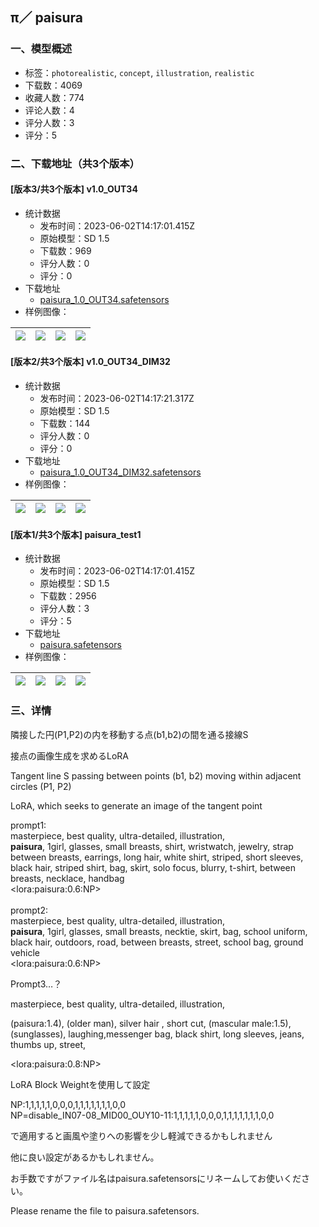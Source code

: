 ## π／ paisura
### 一、模型概述

- 标签：`photorealistic`, `concept`, `illustration`, `realistic`
- 下载数：4069
- 收藏人数：774
- 评论人数：4
- 评分人数：3
- 评分：5

### 二、下载地址（共3个版本）

#### [版本3/共3个版本] v1.0_OUT34

- 统计数据
  - 发布时间：2023-06-02T14:17:01.415Z
  - 原始模型：SD 1.5
  - 下载数：969
  - 评分人数：0
  - 评分：0
- 下载地址
  - [paisura_1.0_OUT34.safetensors](https://civitai.com/api/download/models/87696)
- 样例图像：

| <img src="https://image.civitai.com/xG1nkqKTMzGDvpLrqFT7WA/29a38304-a02c-4765-99ab-24a0617f2c42/width=450/1005663.jpeg" /> | <img src="https://image.civitai.com/xG1nkqKTMzGDvpLrqFT7WA/fec704d3-e975-4752-b1a8-ae4424f8980e/width=450/1005596.jpeg" /> | <img src="https://image.civitai.com/xG1nkqKTMzGDvpLrqFT7WA/8e13b94f-ecb4-472b-95d9-3bff1d2f7283/width=450/1005630.jpeg" /> | <img src="https://image.civitai.com/xG1nkqKTMzGDvpLrqFT7WA/d7099d9f-44da-4f34-8ab9-8a534385c6d1/width=450/1005660.jpeg" /> |
| ---- | ---- | ---- | ---- |

#### [版本2/共3个版本] v1.0_OUT34_DIM32

- 统计数据
  - 发布时间：2023-06-02T14:17:21.317Z
  - 原始模型：SD 1.5
  - 下载数：144
  - 评分人数：0
  - 评分：0
- 下载地址
  - [paisura_1.0_OUT34_DIM32.safetensors](https://civitai.com/api/download/models/87679)
- 样例图像：

| <img src="https://image.civitai.com/xG1nkqKTMzGDvpLrqFT7WA/c6c000f2-9039-42d9-b536-22bb48f57815/width=450/1005249.jpeg" /> | <img src="https://image.civitai.com/xG1nkqKTMzGDvpLrqFT7WA/15cb27eb-5877-4b1e-936c-de985475e5ea/width=450/1005483.jpeg" /> | <img src="https://image.civitai.com/xG1nkqKTMzGDvpLrqFT7WA/939cfb35-7bf5-400f-99cd-a1e470feb887/width=450/1005262.jpeg" /> | <img src="https://image.civitai.com/xG1nkqKTMzGDvpLrqFT7WA/2ffc92b9-fc07-44b8-bc7e-12293f7e2be2/width=450/1005266.jpeg" /> |
| ---- | ---- | ---- | ---- |

#### [版本1/共3个版本] paisura_test1

- 统计数据
  - 发布时间：2023-06-02T14:17:01.415Z
  - 原始模型：SD 1.5
  - 下载数：2956
  - 评分人数：3
  - 评分：5
- 下载地址
  - [paisura.safetensors](https://civitai.com/api/download/models/22640)
- 样例图像：

| <img src="https://image.civitai.com/xG1nkqKTMzGDvpLrqFT7WA/6dd6c9ee-4e6e-4c24-12e6-bea9a3019200/width=450/243869.jpeg" /> | <img src="https://image.civitai.com/xG1nkqKTMzGDvpLrqFT7WA/7716a320-fa5c-452f-188a-fa999c92b400/width=450/243886.jpeg" /> | <img src="https://image.civitai.com/xG1nkqKTMzGDvpLrqFT7WA/ef1da848-01b7-456a-6d0a-9fbadd598600/width=450/243885.jpeg" /> | <img src="https://image.civitai.com/xG1nkqKTMzGDvpLrqFT7WA/01cc41e7-0dbb-4acf-489c-f58eed20e500/width=450/243884.jpeg" /> |
| ---- | ---- | ---- | ---- |


### 三、详情
<p>隣接した円(P1,P2)の内を移動する点(b1,b2)の間を通る接線S</p><p>接点の画像生成を求めるLoRA</p><p>Tangent line S passing between points (b1, b2) moving within adjacent circles (P1, P2)</p><p>LoRA, which seeks to generate an image of the tangent point</p><p></p><p>prompt1:<br />masterpiece, best quality, ultra-detailed, illustration,<br /><strong>paisura</strong>, 1girl, glasses, small breasts, shirt, wristwatch, jewelry, strap between breasts, earrings, long hair, white shirt, striped, short sleeves, black hair, striped shirt, bag, skirt, solo focus, blurry, t-shirt, between breasts, necklace, handbag<br />&lt;lora:paisura:0.6:NP&gt;<br /><br />prompt2:<br />masterpiece, best quality, ultra-detailed, illustration,<br /><strong>paisura</strong>, 1girl, glasses, small breasts, necktie, skirt, bag, school uniform, black hair, outdoors, road, between breasts, street, school bag, ground vehicle<br />&lt;lora:paisura:0.6:NP&gt;</p><p></p><p>Prompt3…？</p><p>masterpiece, best quality, ultra-detailed, illustration,</p><p>(paisura:1.4), (older man), silver hair , short cut, (mascular male:1.5), (sunglasses), laughing,messenger bag, black shirt, long sleeves, jeans, thumbs up, street,</p><p>&lt;lora:paisura:0.8:NP&gt;</p><p></p><p>LoRA Block Weightを使用して設定</p><p>NP:1,1,1,1,1,0,0,0,1,1,1,1,1,1,1,0,0<br />NP=disable_IN07-08_MID00_OUY10-11:1,1,1,1,1,0,0,0,1,1,1,1,1,1,1,0,0</p><p>で適用すると画風や塗りへの影響を少し軽減できるかもしれません</p><p>他に良い設定があるかもしれません。</p><p></p><p>お手数ですがファイル名はpaisura.safetensorsにリネームしてお使いください。</p><p>Please rename the file to paisura.safetensors.</p><p></p>